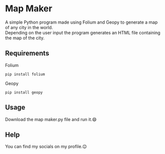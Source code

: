 # Map Maker
<p>A simple Python program made using Folium and Geopy to generate a map of any city in the world.<br>
Depending on the user input the program generates an HTML file containing the map of the city.</p>

## Requirements
Folium
```
pip install folium
```
Geopy
```
pip install geopy
```
## Usage
Download the map maker.py file and run it.😄

## Help
You can find my socials on my profile.😉
